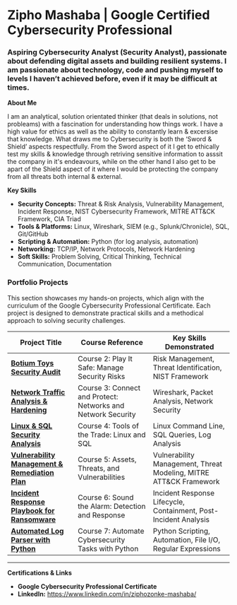 
# Zipho Mashaba | Google Certified Cybersecurity Professional

### **Aspiring Cybersecurity Analyst (Security Analyst), passionate about defending digital assets and building resilient systems. I am passionate about technology, code and pushing myself to levels I haven’t achieved before, even if it may be difficult at times.**



**About Me**

I am an analytical, solution orientated thinker (that deals in solutions, not probleams) with a fascination for understanding how things work. I have a high value for ethics as well as the ability to constantly learn & excersise that knowledge. What draws me to Cybersecurity is both the ‘Sword & Shield’ aspects respectfully. From the Sword aspect of it I get to ethically test my skills & knowledge through retriving sensitive information to asssit the company in it's endeavours, while on the other hand I also get to be apart of the Shield aspect of it where I would be protecting the company from all threats both internal & external.



**Key Skills**
- **Security Concepts:** Threat & Risk Analysis, Vulnerability Management, Incident Response, NIST Cybersecurity Framework, MITRE ATT&CK Framework, CIA Triad
- **Tools & Platforms:** Linux, Wireshark, SIEM (e.g., Splunk/Chronicle), SQL, Git/GitHub
- **Scripting & Automation:** Python (for log analysis, automation)
- **Networking:** TCP/IP, Network Protocols, Network Hardening
- **Soft Skills:** Problem Solving, Critical Thinking, Technical Communication, Documentation



### **Portfolio Projects**

This section showcases my hands-on projects, which align with the curriculum of the Google Cybersecurity Professional Certificate. Each project is designed to demonstrate practical skills and a methodical approach to solving security challenges.

| Project Title | Course Reference | Key Skills Demonstrated |
|---|---|---|
| **[Botium Toys Security Audit](02_Project-2-Risk-Assessment/README.md)**  | Course 2: Play It Safe: Manage Security Risks | Risk Management, Threat Identification, NIST Framework |
| **[Network Traffic Analysis & Hardening](03_Project-3-Network-Analysis/README.md)** | Course 3: Connect and Protect: Networks and Network Security | Wireshark, Packet Analysis, Network Security |
| **[Linux & SQL Security Analysis](04_Project-4-Linux-SQL/README.md)** | Course 4: Tools of the Trade: Linux and SQL | Linux Command Line, SQL Queries, Log Analysis |
| **[Vulnerability Management & Remediation Plan](05_Project-5-Vulnerability-Management/README.md)** | Course 5: Assets, Threats, and Vulnerabilities | Vulnerability Management, Threat Modeling, MITRE ATT&CK Framework |
| **[Incident Response Playbook for Ransomware](06_Project-6-Incident-Response/README.md)** | Course 6: Sound the Alarm: Detection and Response | Incident Response Lifecycle, Containment, Post-Incident Analysis |
| **[Automated Log Parser with Python](07_Project-7-Python-Automation/README.md)** | Course 7: Automate Cybersecurity Tasks with Python | Python Scripting, Automation, File I/O, Regular Expressions |

---


**Certifications & Links**

- **Google Cybersecurity Professional Certificate** 
- **LinkedIn:** https://www.linkedin.com/in/ziphozonke-mashaba/

